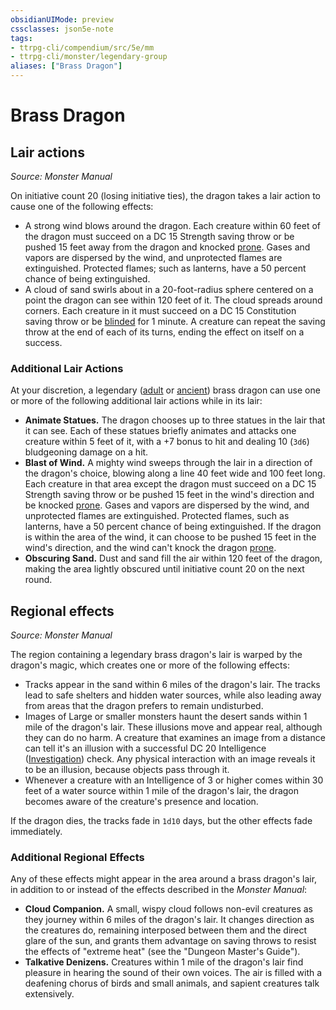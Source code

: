 ```yaml
---
obsidianUIMode: preview
cssclasses: json5e-note
tags:
- ttrpg-cli/compendium/src/5e/mm
- ttrpg-cli/monster/legendary-group
aliases: ["Brass Dragon"]
---
```

# Brass Dragon

## Lair actions
_Source: Monster Manual_

On initiative count 20 (losing initiative ties), the dragon takes a lair action to cause one of the following effects:

- A strong wind blows around the dragon. Each creature within 60 feet of the dragon must succeed on a DC 15 Strength saving throw or be pushed 15 feet away from the dragon and knocked [prone](3-Mechanics/CLI/rules/conditions.md#Prone). Gases and vapors are dispersed by the wind, and unprotected flames are extinguished. Protected flames; such as lanterns, have a 50 percent chance of being extinguished.  
- A cloud of sand swirls about in a 20-foot-radius sphere centered on a point the dragon can see within 120 feet of it. The cloud spreads around corners. Each creature in it must succeed on a DC 15 Constitution saving throw or be [blinded](3-Mechanics/CLI/rules/conditions.md#Blinded) for 1 minute. A creature can repeat the saving throw at the end of each of its turns, ending the effect on itself on a success.  

### Additional Lair Actions

At your discretion, a legendary ([adult](3-Mechanics/CLI/bestiary/dragon/adult-brass-dragon.md) or [ancient](3-Mechanics/CLI/bestiary/dragon/ancient-brass-dragon.md)) brass dragon can use one or more of the following additional lair actions while in its lair:

- **Animate Statues.** The dragon chooses up to three statues in the lair that it can see. Each of these statues briefly animates and attacks one creature within 5 feet of it, with a +7 bonus to hit and dealing 10 (`3d6`) bludgeoning damage on a hit.  
- **Blast of Wind.** A mighty wind sweeps through the lair in a direction of the dragon's choice, blowing along a line 40 feet wide and 100 feet long. Each creature in that area except the dragon must succeed on a DC 15 Strength saving throw or be pushed 15 feet in the wind's direction and be knocked [prone](3-Mechanics/CLI/rules/conditions.md#Prone). Gases and vapors are dispersed by the wind, and unprotected flames are extinguished. Protected flames, such as lanterns, have a 50 percent chance of being extinguished. If the dragon is within the area of the wind, it can choose to be pushed 15 feet in the wind's direction, and the wind can't knock the dragon [prone](3-Mechanics/CLI/rules/conditions.md#Prone).  
- **Obscuring Sand.** Dust and sand fill the air within 120 feet of the dragon, making the area lightly obscured until initiative count 20 on the next round.  

## Regional effects
_Source: Monster Manual_

The region containing a legendary brass dragon's lair is warped by the dragon's magic, which creates one or more of the following effects:

- Tracks appear in the sand within 6 miles of the dragon's lair. The tracks lead to safe shelters and hidden water sources, while also leading away from areas that the dragon prefers to remain undisturbed.  
- Images of Large or smaller monsters haunt the desert sands within 1 mile of the dragon's lair. These illusions move and appear real, although they can do no harm. A creature that examines an image from a distance can tell it's an illusion with a successful DC 20 Intelligence ([Investigation](3-Mechanics/CLI/rules/skills.md#Investigation)) check. Any physical interaction with an image reveals it to be an illusion, because objects pass through it.  
- Whenever a creature with an Intelligence of 3 or higher comes within 30 feet of a water source within 1 mile of the dragon's lair, the dragon becomes aware of the creature's presence and location.  

If the dragon dies, the tracks fade in `1d10` days, but the other effects fade immediately.

### Additional Regional Effects

Any of these effects might appear in the area around a brass dragon's lair, in addition to or instead of the effects described in the *Monster Manual*:

- **Cloud Companion.** A small, wispy cloud follows non-evil creatures as they journey within 6 miles of the dragon's lair. It changes direction as the creatures do, remaining interposed between them and the direct glare of the sun, and grants them advantage on saving throws to resist the effects of "extreme heat" (see the "Dungeon Master's Guide").  
- **Talkative Denizens.** Creatures within 1 mile of the dragon's lair find pleasure in hearing the sound of their own voices. The air is filled with a deafening chorus of birds and small animals, and sapient creatures talk extensively.